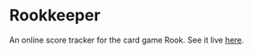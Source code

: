 Rookkeeper
==========

An online score tracker for the card game Rook.  See it live [here](http://nathanfriend.com/rookkeeper/ "Nathan Friend: Rookkeeper").
